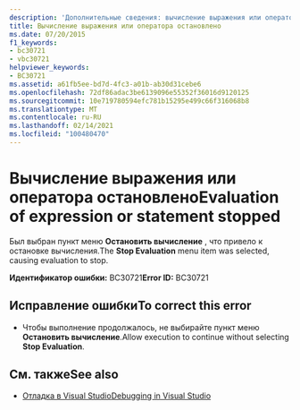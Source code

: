 ```yaml
---
description: 'Дополнительные сведения: вычисление выражения или оператора остановлено'
title: Вычисление выражения или оператора остановлено
ms.date: 07/20/2015
f1_keywords:
- bc30721
- vbc30721
helpviewer_keywords:
- BC30721
ms.assetid: a61fb5ee-bd7d-4fc3-a01b-ab30d31cebe6
ms.openlocfilehash: 72df86adac3be6139096e55352f36016d9120125
ms.sourcegitcommit: 10e719780594efc781b15295e499c66f316068b8
ms.translationtype: MT
ms.contentlocale: ru-RU
ms.lasthandoff: 02/14/2021
ms.locfileid: "100480470"
---
```

# <a name="evaluation-of-expression-or-statement-stopped"></a><span data-ttu-id="2f452-103">Вычисление выражения или оператора остановлено</span><span class="sxs-lookup"><span data-stu-id="2f452-103">Evaluation of expression or statement stopped</span></span>

<span data-ttu-id="2f452-104">Был выбран пункт меню **Остановить вычисление** , что привело к остановке вычисления.</span><span class="sxs-lookup"><span data-stu-id="2f452-104">The **Stop Evaluation** menu item was selected, causing evaluation to stop.</span></span>  
  
 <span data-ttu-id="2f452-105">**Идентификатор ошибки:** BC30721</span><span class="sxs-lookup"><span data-stu-id="2f452-105">**Error ID:** BC30721</span></span>  
  
## <a name="to-correct-this-error"></a><span data-ttu-id="2f452-106">Исправление ошибки</span><span class="sxs-lookup"><span data-stu-id="2f452-106">To correct this error</span></span>  
  
- <span data-ttu-id="2f452-107">Чтобы выполнение продолжалось, не выбирайте пункт меню **Остановить вычисление**.</span><span class="sxs-lookup"><span data-stu-id="2f452-107">Allow execution to continue without selecting **Stop Evaluation**.</span></span>  
  
## <a name="see-also"></a><span data-ttu-id="2f452-108">См. также</span><span class="sxs-lookup"><span data-stu-id="2f452-108">See also</span></span>

- [<span data-ttu-id="2f452-109">Отладка в Visual Studio</span><span class="sxs-lookup"><span data-stu-id="2f452-109">Debugging in Visual Studio</span></span>](/visualstudio/debugger/debugger-feature-tour)
